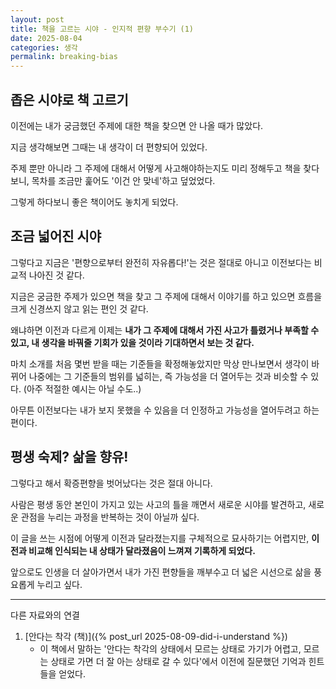 ```yaml
---
layout: post
title: 책을 고르는 시야 - 인지적 편향 부수기 (1)
date: 2025-08-04
categories: 생각
permalink: breaking-bias
---
```


## 좁은 시야로 책 고르기

이전에는 내가 궁금했던 주제에 대한 책을 찾으면 안 나올 때가 많았다.

지금 생각해보면 그때는 내 생각이 더 편향되어 있었다.

주제 뿐만 아니라 그 주제에 대해서 어떻게 사고해야하는지도 미리 정해두고 책을 찾다보니, 목차를 조금만 훑어도 '이건 안 맞네'하고 덮었었다.

그렇게 하다보니 좋은 책이어도 놓치게 되었다.

## 조금 넓어진 시야

그렇다고 지금은 '편향으로부터 완전히 자유롭다!'는 것은 절대로 아니고 이전보다는 비교적 나아진 것 같다.

지금은 궁금한 주제가 있으면 책을 찾고 그 주제에 대해서 이야기를 하고 있으면 흐름을 크게 신경쓰지 않고 읽는 편인 것 같다.

왜냐하면 이전과 다르게 이제는 **내가 그 주제에 대해서 가진 사고가 틀렸거나 부족할 수 있고, 내 생각을 바꿔줄 기회가 있을 것이라 기대하면서 보는 것 같다.**

마치 소개를 처음 몇번 받을 때는 기준들을 확정해놓았지만 막상 만나보면서 생각이 바뀌어 나중에는 그 기준들의 범위를 넓히는, 즉 가능성을 더 열어두는 것과 비슷할 수 있다. (아주 적절한 예시는 아닐 수도..)

아무튼 이전보다는 내가 보지 못했을 수 있음을 더 인정하고 가능성을 열어두려고 하는 편이다.

## 평생 숙제? 삶을 향유!

그렇다고 해서 확증편향을 벗어났다는 것은 절대 아니다.

사람은 평생 동안 본인이 가지고 있는 사고의 틀을 깨면서 새로운 시야를 발견하고, 새로운 관점을 누리는 과정을 반복하는 것이 아닐까 싶다.

이 글을 쓰는 시점에 어떻게 이전과 달라졌는지를 구체적으로 묘사하기는 어렵지만, **이전과 비교해 인식되는 내 상태가 달라졌음이 느껴져 기록하게 되었다.**

<emphasis>앞으로도 인생을 더 살아가면서 내가 가진 편향들을 깨부수고 더 넓은 시선으로 삶을 풍요롭게 누리고 싶다.</emphasis>

---
다른 자료와의 연결

1. [안다는 착각 (책)]({% post_url 2025-08-09-did-i-understand %})
   - 이 책에서 말하는 '안다는 착각의 상태에서 모르는 상태로 가기가 어렵고, 모르는 상태로 가면 더 잘 아는 상태로 갈 수 있다'에서 이전에 질문했던 기억과 힌트들을 얻었다.
